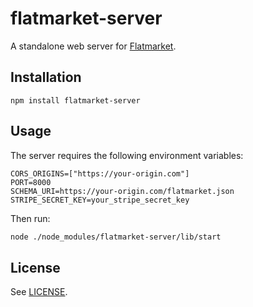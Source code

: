 # flatmarket-server

A standalone web server for [Flatmarket](/christophercliff/flatmarket).

## Installation

```
npm install flatmarket-server
```

## Usage

The server requires the following environment variables:

```
CORS_ORIGINS=["https://your-origin.com"]
PORT=8000
SCHEMA_URI=https://your-origin.com/flatmarket.json
STRIPE_SECRET_KEY=your_stripe_secret_key
```

Then run:

```sh
node ./node_modules/flatmarket-server/lib/start
```

## License

See [LICENSE](https://github.com/christophercliff/flatmarket/blob/master/LICENSE.md).
